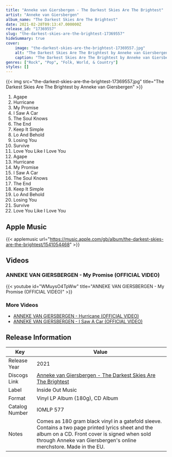 ```yaml
---
title: "Anneke van Giersbergen - The Darkest Skies Are The Brightest"
artist: "Anneke van Giersbergen"
album_name: "The Darkest Skies Are The Brightest"
date: 2021-02-28T09:13:47.000000Z
release_id: "17369557"
slug: "the-darkest-skies-are-the-brightest-17369557"
hideSummary: true
cover:
    image: "the-darkest-skies-are-the-brightest-17369557.jpg"
    alt: "The Darkest Skies Are The Brightest by Anneke van Giersbergen"
    caption: "The Darkest Skies Are The Brightest by Anneke van Giersbergen"
genres: ["Rock", "Pop", "Folk, World, & Country"]
styles: []
---
```


{{< img src="the-darkest-skies-are-the-brightest-17369557.jpg" title="The Darkest Skies Are The Brightest by Anneke van Giersbergen" >}}

<!-- section break -->

1. Agape
2. Hurricane
3. My Promise
4. I Saw A Car
5. The Soul Knows
6. The End
7. Keep It Simple
8. Lo And Behold
9. Losing You
10. Survive
11. Love You Like I Love You
12. Agape
13. Hurricane
14. My Promise
15. I Saw A Car
16. The Soul Knows
17. The End
18. Keep It Simple
19. Lo And Behold
20. Losing You
21. Survive
22. Love You Like I Love You

<!-- section break -->




## Apple Music
{{< applemusic url="https://music.apple.com/gb/album/the-darkest-skies-are-the-brightest/1541054468" >}}





## Videos
### ANNEKE VAN GIERSBERGEN - My Promise (OFFICIAL VIDEO)
{{< youtube id="WMuysO4TpWw" title="ANNEKE VAN GIERSBERGEN - My Promise (OFFICIAL VIDEO)" >}}<br>

### More Videos

- [ANNEKE VAN GIERSBERGEN - Hurricane (OFFICIAL VIDEO)](https://www.youtube.com/watch?v=T8PA4w1iSug)
- [ANNEKE VAN GIERSBERGEN - I Saw A Car (OFFICIAL VIDEO)](https://www.youtube.com/watch?v=fCfoKtDs0XE)


## Release Information
|  Key           | Value                                                |
| ---------------| ---------------------------------------------------- |
| Release Year   | 2021                                   |
| Discogs Link   | [Anneke van Giersbergen - The Darkest Skies Are The Brightest](https://www.discogs.com/release/17369557-Anneke-van-Giersbergen-The-Darkest-Skies-Are-The-Brightest) |
| Label          | Inside Out Music |
| Format         | Vinyl LP Album (180g), CD Album |
| Catalog Number | IOMLP 577 |
| Notes | Comes as 180 gram black vinyl in a gatefold sleeve. Contains a two page printed lyrics sheet and the album on a CD. Front cover is signed when sold through Anneke van Giersbergen's online merchstore.     Made in the EU. |